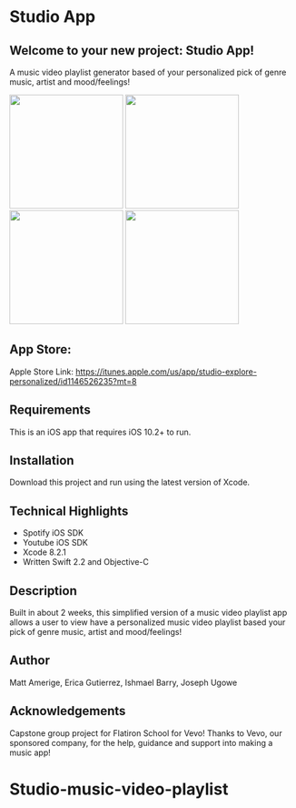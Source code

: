 # Studio App

## Welcome to your new project: Studio App!


A music video playlist generator based of your personalized pick of genre music, artist and mood/feelings!



<img src="http://a5.mzstatic.com/us/r30/Purple71/v4/af/0c/7a/af0c7a68-9b9d-58cc-b6f6-94196f5ad34b/screen696x696.jpeg" width="200">   <img src="http://static.wixstatic.com/media/b6f44b_eab21cdbfbf043c7aae17f5e5caf4f55~mv2.jpeg_srz_530_941_85_22_0.50_1.20_0.00_jpeg_srz" width="200">   <img src="http://static.wixstatic.com/media/b6f44b_c3b9d372f8bc4ea8a4db495c6864e732~mv2.jpeg_srz_530_941_85_22_0.50_1.20_0.00_jpeg_srz" width="200">
 <img src="http://static.wixstatic.com/media/b6f44b_b3990b815d1c4cffa2b1265c10b9361d~mv2.jpeg_srz_530_941_85_22_0.50_1.20_0.00_jpeg_srz" width="200">

## App Store:
Apple Store Link: https://itunes.apple.com/us/app/studio-explore-personalized/id1146526235?mt=8



## Requirements
This is an iOS app that requires iOS 10.2+ to run. 

## Installation
Download this project and run using the latest version of Xcode.

## Technical Highlights
* Spotify iOS SDK 
* Youtube iOS SDK 
* Xcode 8.2.1 
* Written Swift 2.2 and Objective-C

## Description
Built in about 2 weeks, this simplified version of a music video playlist app allows a user to view have a personalized music video playlist based your pick of genre music, artist and mood/feelings! 

## Author
Matt Amerige, Erica Gutierrez, Ishmael Barry, Joseph Ugowe

## Acknowledgements
Capstone group project for Flatiron School for Vevo!
Thanks to Vevo, our sponsored company, for the help, guidance and support into making a music app!
# Studio-music-video-playlist
